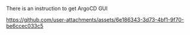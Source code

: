 There is an instruction to get ArgoCD GUI

https://github.com/user-attachments/assets/6e186343-3d73-4bf1-9f70-be6ccec033c5
